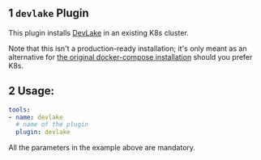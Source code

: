 ## 1 `devlake` Plugin

This plugin installs [DevLake](https://github.com/merico-dev/lake) in an existing K8s cluster.

Note that this isn't a production-ready installation; it's only meant as an alternative for [the original docker-compose installation](https://github.com/merico-dev/lake/blob/main/docker-compose.yml) should you prefer K8s.

## 2 Usage:

```yaml
tools:
- name: devlake
  # name of the plugin
  plugin: devlake
```

All the parameters in the example above are mandatory.
